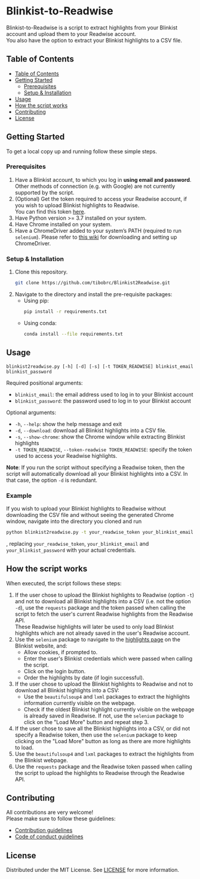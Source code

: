 # Blinkist-to-Readwise

Blinkist-to-Readwise is a script to extract highlights from your Blinkist account and upload them to your Readwise account.  
You also have the option to extract your Blinkist highlights to a CSV file.

## Table of Contents

- [Table of Contents](#table-of-contents)
- [Getting Started](#getting-started)
  - [Prerequisites](#prerequisites)
  - [Setup & Installation](#setup--installation)
- [Usage](#usage)
- [How the script works](#how-the-script-works)
- [Contributing](#contributing)
- [License](#license)

## Getting Started

To get a local copy up and running follow these simple steps.

### Prerequisites

1. Have a Blinkist account, to which you log in **using email and password**.  
   Other methods of connection (e.g. with Google) are not currently supported by the script.
2. (Optional) Get the token required to access your Readwise account, if you wish to upload Blinkist highlights to Readwise.  
   You can find this token [here](https://readwise.io/access_token).
3. Have Python version >= 3.7 installed on your system.
4. Have Chrome installed on your system.
5. Have a ChromeDriver added to your system’s PATH (required to run `selenium`). Please refer to [this wiki](https://github.com/tibobrc/Blinkist2Readwise/wiki/Setting-Up-ChromeDriver) for downloading and setting up ChromeDriver.

### Setup & Installation
 
1. Clone this repository.
    ```sh
    git clone https://github.com/tibobrc/Blinkist2Readwise.git
    ```
2. Navigate to the directory and install the pre-requisite packages:
   * Using pip:
     ```sh
     pip install -r requirements.txt
     ```
   * Using conda:
     ```sh
     conda install --file requirements.txt
     ```

## Usage

```
blinkist2readwise.py [-h] [-d] [-s] [-t TOKEN_READWISE] blinkist_email blinkist_password
```

Required positional arguments:
* `blinkist_email`: the email address used to log in to your Blinkist account
* `blinkist_password`: the password used to log in to your Blinkist account

Optional arguments:
* `-h`, `--help`: show the help message and exit
* `-d`, `--download`: download all Blinkist highlights into a CSV file.
* `-s`, `--show-chrome`: show the Chrome window while extracting Blinkist highlights
* `-t TOKEN_READWISE`, `--token-readwise TOKEN_READWISE`: specify the token used to access your Readwise highlights.

**Note**: If you run the script without specifying a Readwise token, then the script will automatically download all your Blinkist highlights into a CSV. In that case, the option `-d` is redundant.

### Example

If you wish to upload your Blinkist highlights to Readwise without downloading the CSV file and without seeing the generated Chrome window, navigate into the directory you cloned and run
   ```sh
   python blinkist2readwise.py -t your_readwise_token your_blinkist_email your_blinkist_password
   ```
, replacing `your_readwise_token`, `your_blinkist_email` and `your_blinkist_password` with your actual credentials.

## How the script works

When executed, the script follows these steps:  

1. If the user chose to upload the Blinkist highlights to Readwise (option `-t`) and not to download all Blinkist highlights into a CSV (i.e. not the option `-d`), use the `requests` package and the token passed when calling the script to fetch the user's current Readwise highlights from the Readwise API.  
These Readwise highlights will later be used to only load Blinkist highlights which are not already saved in the user's Readwise account.
2. Use the `selenium` package to navigate to the [highlights page](https://www.blinkist.com/en/nc/login?last_page_before_login=%2Fen%2Fnc%2Fhighlights) on the Blinkist website, and:
   * Allow cookies, if prompted to.
   * Enter the user's Blinkist credentials which were passed when calling the script.
   * Click on the login button.
   * Order the highlights by date (if login successful).
3. If the user chose to upload the Blinkist highlights to Readwise and not to download all Blinkist highlights into a CSV:
   * Use the `beautifulsoup4` and `lxml` packages to extract the highlights information currently visible on the webpage.
   * Check if the oldest Blinkist highlight currently visible on the webpage is already saved in Readwise. If not, use the `selenium` package to click on the "Load More" button and repeat step 3.
4. If the user chose to save all the Blinkist highlights into a CSV, or did not specify a Readwise token, then use the `selenium` package to keep clicking on the "Load More" button as long as there are more highlights to load.
5. Use the `beautifulsoup4` and `lxml` packages to extract the highlights from the Blinkist webpage.
6. Use the `requests` package and the Readwise token passed when calling the script to upload the highlights to Readwise through the Readwise API.

## Contributing

All contributions are very welcome!  
Please make sure to follow these guidelines:
- [Contribution guidelines](https://github.com/tibobrc/Blinkist2Readwise/blob/main/CONTRIBUTING.md)
- [Code of conduct guidelines](https://github.com/tibobrc/Blinkist2Readwise/blob/main/CODE_OF_CONDUCT.md)

## License

Distributed under the MIT License. See [LICENSE](https://github.com/tibobrc/Blinkist2Readwise/blob/main/LICENSE) for more information.
